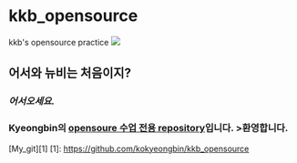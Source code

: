 # kkb_opensource
kkb's opensource practice
<img src="https://img.shields.io/badge/고경빈-FF6550?style=flat-square&logo=adblock&logoColor=Blue"/>

## 어서와 뉴비는 처음이지? 
### *어서오세요.*
### **Kyeongbin**의 <u>opensoure 수업    전용 repository</u>입니다. >환영합니다. 
[My_git][1]
[1]: https://github.com/kokyeongbin/kkb_opensource
